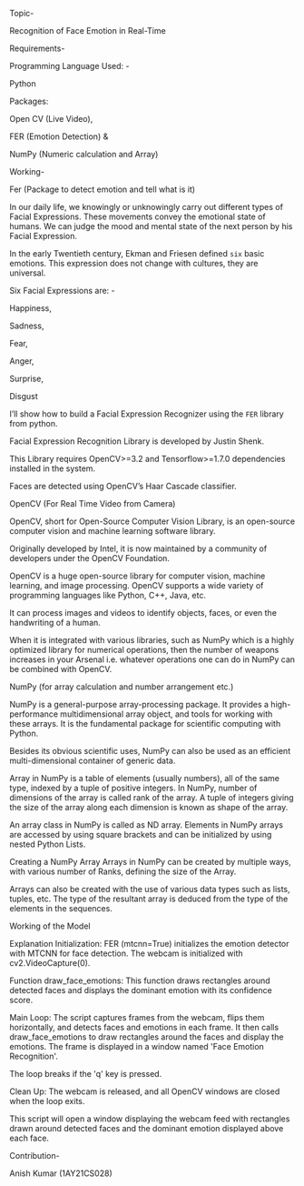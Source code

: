 Topic-

Recognition of Face Emotion in Real-Time

Requirements-


Programming Language Used: -

Python

Packages:

Open CV (Live Video),

FER (Emotion Detection) &

NumPy (Numeric calculation and Array)

Working-

Fer (Package to detect emotion and tell what is it)

In our daily life, we knowingly or unknowingly carry out different types of Facial Expressions. These movements convey the emotional state of humans. We can judge the mood and mental state of the next person by his Facial Expression.

In the early Twentieth century, Ekman and Friesen defined `six` basic emotions. This expression does not change with cultures, they are universal.

Six Facial Expressions are: -

Happiness,

Sadness,

Fear,

Anger,

Surprise,

Disgust

I’ll show how to build a Facial Expression Recognizer using the `FER` library from python.

Facial Expression Recognition Library is developed by Justin Shenk.

This Library requires OpenCV>=3.2 and Tensorflow>=1.7.0 dependencies installed in the system.

Faces are detected using OpenCV’s Haar Cascade classifier.

OpenCV (For Real Time Video from Camera)

OpenCV, short for Open-Source Computer Vision Library, is an open-source computer vision and machine learning software library.

Originally developed by Intel, it is now maintained by a community of developers under the OpenCV Foundation.

OpenCV is a huge open-source library for computer vision, machine learning, and image processing. OpenCV supports a wide variety of programming languages like Python, C++, Java, etc.

It can process images and videos to identify objects, faces, or even the handwriting of a human.

When it is integrated with various libraries, such as NumPy which is a highly optimized library for numerical operations, then the number of weapons increases in your Arsenal i.e. whatever operations one can do in NumPy can be combined with OpenCV.

NumPy (for array calculation and number arrangement etc.)

NumPy is a general-purpose array-processing package. It provides a high-performance multidimensional array object, and tools for working with these arrays. It is the fundamental package for scientific computing with Python.

Besides its obvious scientific uses, NumPy can also be used as an efficient multi-dimensional container of generic data.

Array in NumPy is a table of elements (usually numbers), all of the same type, indexed by a tuple of positive integers. In NumPy, number of dimensions of the array is called rank of the array. A tuple of integers giving the size of the array along each dimension is known as shape of the array.

An array class in NumPy is called as ND array. Elements in NumPy arrays are accessed by using square brackets and can be initialized by using nested Python Lists.

Creating a NumPy Array Arrays in NumPy can be created by multiple ways, with various number of Ranks, defining the size of the Array.

Arrays can also be created with the use of various data types such as lists, tuples, etc. The type of the resultant array is deduced from the type of the elements in the sequences.

Working of the Model

Explanation Initialization: FER (mtcnn=True) initializes the emotion detector with MTCNN for face detection. The webcam is initialized with cv2.VideoCapture(0).

Function draw_face_emotions: This function draws rectangles around detected faces and displays the dominant emotion with its confidence score.

Main Loop: The script captures frames from the webcam, flips them horizontally, and detects faces and emotions in each frame. It then calls draw_face_emotions to draw rectangles around the faces and display the emotions. The frame is displayed in a window named 'Face Emotion Recognition'.

The loop breaks if the 'q' key is pressed.

Clean Up: The webcam is released, and all OpenCV windows are closed when the loop exits.

This script will open a window displaying the webcam feed with rectangles drawn around detected faces and the dominant emotion displayed above each face.

Contribution-

Anish Kumar (1AY21CS028)
